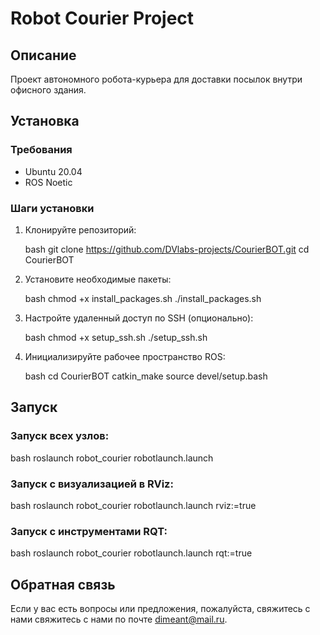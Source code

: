 # Robot Courier Project

## Описание

Проект автономного робота-курьера для доставки посылок внутри офисного здания.

## Установка

### Требования

- Ubuntu 20.04
- ROS Noetic

### Шаги установки

1. Клонируйте репозиторий:

   bash
   git clone https://github.com/DVlabs-projects/CourierBOT.git
   cd CourierBOT
   
2. Установите необходимые пакеты:

   bash
   chmod +x install_packages.sh
   ./install_packages.sh
   
3. Настройте удаленный доступ по SSH (опционально):

   bash
   chmod +x setup_ssh.sh
   ./setup_ssh.sh
   
4. Инициализируйте рабочее пространство ROS:

   bash
   cd CourierBOT
   catkin_make
   source devel/setup.bash
   
## Запуск


### Запуск всех узлов:

bash
roslaunch robot_courier robotlaunch.launch

### Запуск с визуализацией в RViz:

bash
roslaunch robot_courier robotlaunch.launch rviz:=true

### Запуск с инструментами RQT:

bash
roslaunch robot_courier robotlaunch.launch rqt:=true

## Обратная связь

Если у вас есть вопросы или предложения, пожалуйста, свяжитесь с нами свяжитесь с нами по почте [dimeant@mail.ru](mailto:dimeant@mail.ru).


